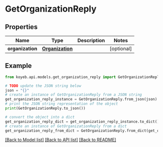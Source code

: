 # GetOrganizationReply


## Properties

Name | Type | Description | Notes
------------ | ------------- | ------------- | -------------
**organization** | [**Organization**](Organization.md) |  | [optional] 

## Example

```python
from koyeb.api.models.get_organization_reply import GetOrganizationReply

# TODO update the JSON string below
json = "{}"
# create an instance of GetOrganizationReply from a JSON string
get_organization_reply_instance = GetOrganizationReply.from_json(json)
# print the JSON string representation of the object
print(GetOrganizationReply.to_json())

# convert the object into a dict
get_organization_reply_dict = get_organization_reply_instance.to_dict()
# create an instance of GetOrganizationReply from a dict
get_organization_reply_from_dict = GetOrganizationReply.from_dict(get_organization_reply_dict)
```
[[Back to Model list]](../README.md#documentation-for-models) [[Back to API list]](../README.md#documentation-for-api-endpoints) [[Back to README]](../README.md)


